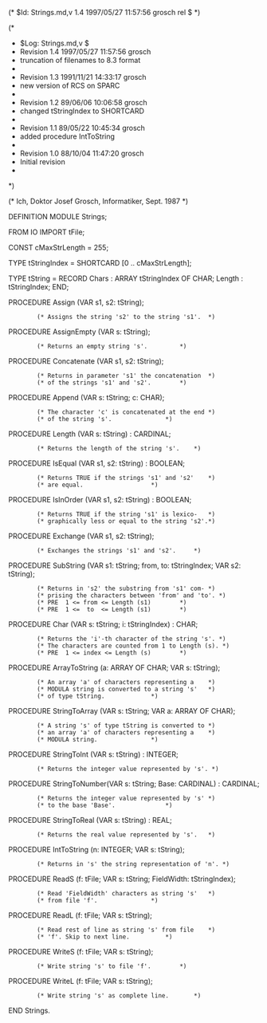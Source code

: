 (* $Id: Strings.md,v 1.4 1997/05/27 11:57:56 grosch rel $ *)

(*
 * $Log: Strings.md,v $
 * Revision 1.4  1997/05/27 11:57:56  grosch
 * truncation of filenames to 8.3 format
 *
 * Revision 1.3  1991/11/21 14:33:17  grosch
 * new version of RCS on SPARC
 *
 * Revision 1.2  89/06/06  10:06:58  grosch
 * changed tStringIndex to SHORTCARD
 * 
 * Revision 1.1  89/05/22  10:45:34  grosch
 * added procedure IntToString
 * 
 * Revision 1.0  88/10/04  11:47:20  grosch
 * Initial revision
 * 
 *)

(* Ich, Doktor Josef Grosch, Informatiker, Sept. 1987 *)

DEFINITION MODULE Strings;

FROM IO IMPORT tFile;

CONST	cMaxStrLength	= 255;

TYPE	tStringIndex	= SHORTCARD [0 .. cMaxStrLength];

TYPE	tString		= RECORD
		     	     Chars  : ARRAY tStringIndex OF CHAR;
		     	     Length : tStringIndex;
		  	  END;

PROCEDURE Assign	(VAR s1, s2: tString);

			(* Assigns the string 's2' to the string 's1'.	*)

PROCEDURE AssignEmpty	(VAR s: tString);

			(* Returns an empty string 's'.			*)

PROCEDURE Concatenate	(VAR s1, s2: tString);

			(* Returns in parameter 's1' the concatenation	*)
			(* of the strings 's1' and 's2'.		*)

PROCEDURE Append	(VAR s: tString; c: CHAR);

			(* The character 'c' is concatenated at the end	*)
			(* of the string 's'.				*)

PROCEDURE Length	(VAR s: tString)			: CARDINAL;

			(* Returns the length of the string 's'.	*)

PROCEDURE IsEqual	(VAR s1, s2: tString)			: BOOLEAN;

			(* Returns TRUE if the strings 's1' and 's2'	*)
			(* are equal.					*)

PROCEDURE IsInOrder	(VAR s1, s2: tString)			: BOOLEAN;

			(* Returns TRUE if the string 's1' is lexico-	*)
			(* graphically less or equal to the string 's2'.*)

PROCEDURE Exchange	(VAR s1, s2: tString);

			(* Exchanges the strings 's1' and 's2'.		*)

PROCEDURE SubString	(VAR s1: tString; from, to: tStringIndex; VAR s2: tString);

			(* Returns in 's2' the substring from 's1' com-	*)
			(* prising the characters between 'from' and 'to'. *)
			(* PRE	1 <= from <= Length (s1)		*)
			(* PRE	1 <=  to  <= Length (s1)		*)

PROCEDURE Char		(VAR s: tString; i: tStringIndex)	: CHAR;

			(* Returns the 'i'-th character of the string 's'. *)
			(* The characters are counted from 1 to Length (s). *)
			(* PRE	1 <= index <= Length (s)		*)

PROCEDURE ArrayToString	(a: ARRAY OF CHAR; VAR s: tString);

			(* An array 'a' of characters representing a	*)
			(* MODULA string is converted to a string 's'	*)
			(* of type tString.				*)

PROCEDURE StringToArray	(VAR s: tString; VAR a: ARRAY OF CHAR);

			(* A string 's' of type tString is converted to *)
			(* an array 'a' of characters representing a	*)
			(* MODULA string.				*)

PROCEDURE StringToInt	(VAR s: tString)			: INTEGER;

			(* Returns the integer value represented by 's'. *)

PROCEDURE StringToNumber(VAR s: tString; Base: CARDINAL)	: CARDINAL;

			(* Returns the integer value represented by 's'	*)
			(* to the base 'Base'.				*)

PROCEDURE StringToReal	(VAR s: tString)			: REAL;

			(* Returns the real value represented by 's'.	*)

PROCEDURE IntToString	(n: INTEGER; VAR s: tString);

			(* Returns in 's' the string representation of 'n'. *)

PROCEDURE ReadS		(f: tFile; VAR s: tString; FieldWidth: tStringIndex);

			(* Read 'FieldWidth' characters as string 's' 	*)
			(* from file 'f'.				*)

PROCEDURE ReadL		(f: tFile; VAR s: tString);

			(* Read rest of line as string 's' from file	*)
			(* 'f'.	Skip to next line.			*)

PROCEDURE WriteS	(f: tFile; VAR s: tString);

			(* Write string 's' to file 'f'.		*)

PROCEDURE WriteL	(f: tFile; VAR s: tString);

			(* Write string 's' as complete line.		*)

END Strings.
